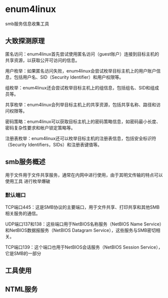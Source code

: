 # enum4linux
smb服务信息收集工具
## 大致探测原理
匿名访问：enum4linux首先尝试使用匿名访问（guest账户）连接到目标主机的共享资源，以获取公开可访问的信息。

用户枚举：如果匿名访问失败，enum4linux会尝试枚举目标主机上的用户账户信息，包括用户名、SID（Security Identifier）和用户权限等。

组枚举：enum4linux还会尝试枚举目标主机上的组信息，包括组名、SID和组成员等。

共享枚举：enum4linux会列举目标主机上的共享资源，包括共享名称、路径和访问权限等。

密码策略：enum4linux可以获取目标主机上的密码策略信息，如密码最小长度、密码复杂性要求和帐户锁定策略等。

注册表枚举：enum4linux还可以枚举目标主机的注册表信息，包括安全标识符（Security Identifiers，SIDs）和注册表键值等。

## smb服务概述
用于文件用于文件共享服务，通常在内网中进行使用，由于其明文传输的特点可以使用工具 进行枚举爆破

### 默认端口
TCP端口445：这是SMB协议的主要端口，用于文件共享、打印共享和其他SMB相关服务的通信。

UDP端口137和138：这些端口用于NetBIOS名称服务（NetBIOS Name Service）和NetBIOS数据报服务（NetBIOS Datagram Service），这些服务与SMB密切相关。

TCP端口139：这个端口也用于NetBIOS会话服务（NetBIOS Session Service），它是SMB的一部分
## 工具使用

## NTML服务